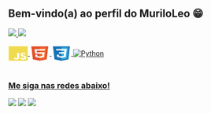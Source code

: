 ## Bem-vindo(a) ao perfil do MuriloLeo 😁

 <div>
   <a href="https://github.com/MuriloLeo">
   <img height="180em" src="https://github-readme-stats.vercel.app/api?username=MuriloLeo&show_icons=true&theme=dark&include_all_commits=true&count_private=true"/>
   <img height="180em" src="https://github-readme-stats.vercel.app/api/top-langs/?username=MuriloLeo&layout=compact&langs_count=6&theme=dark"/>
</div>
    
<div style="display: inline_block"><br>
  <img align="center" alt="Js" height="30" width="40" src="https://raw.githubusercontent.com/devicons/devicon/master/icons/javascript/javascript-plain.svg">
  <img align="center" alt="HTML" height="30" width="40" src="https://raw.githubusercontent.com/devicons/devicon/master/icons/html5/html5-original.svg">
  <img align="center" alt="CSS" height="30" width="40" src="https://raw.githubusercontent.com/devicons/devicon/master/icons/css3/css3-original.svg">
  <img align="center" alt="Python" height="30" width="40" src="[https://raw.githubusercontent.com/devicons/devicon/master/icons/css3/css3-original.svg(https://raw.githubusercontent.com/devicons/devicon/master/icons/python/python-original.svg)">
</div>
 
<br>
 
### Me siga nas redes abaixo!
 
<div> 
  <a href="https://instagram.com/murilo_z9" target="_blank"><img src="https://img.shields.io/badge/-Instagram-%23E4405F?style=for-the-badge&logo=instagram&logoColor=white" target="_blank"></a>
  <a href = "mailto:muriloleonardosilva@gmail.com"><img src="https://img.shields.io/badge/-Gmail-%23333?style=for-the-badge&logo=gmail&logoColor=white" target="_blank"></a>
  <a href="https://www.linkedin.com/in/murilo-leonardo-silva" target="_blank"><img src="https://img.shields.io/badge/-LinkedIn-%230077B5?style=for-the-badge&logo=linkedin&logoColor=white" target="_blank"></a>
</div>
